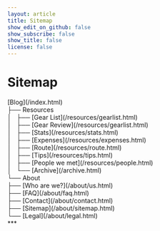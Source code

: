 ```yaml
---
layout: article
title: Sitemap
show_edit_on_github: false
show_subscribe: false
show_title: false
license: false
---
```


# Sitemap

<link rel="stylesheet" type="text/css" href="/assets/css/textdeco.css">
<span class="mono">
[Blog](/index.html)<br>
├── Resources<br>
│   ├── [Gear List](/resources/gearlist.html)<br>
│   ├── [Gear Review](/resources/gearlist.html)<br>
│   ├── [Stats](/resources/stats.html)<br>
│   ├── [Expenses](/resources/expenses.html)<br>
│   ├── [Route](/resources/route.html)<br>
│   ├── [Tips](/resources/tips.html)<br>
│   ├── [People we met](/resources/people.html)<br>
│   └── [Archive](/archive.html)<br>
└── About<br>
    ├── [Who are we?](/about/us.html)<br>
    ├── [FAQ](/about/faq.html)<br>
    ├── [Contact](/about/contact.html)<br>
    ├── [Sitemap](/about/sitemap.html)<br>
    └── [Legal](/about/legal.html)<br>
</span>
***

